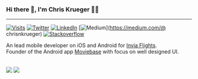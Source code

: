 ### Hi there 👋, I'm Chris Krueger 👨‍💻

<hr>

[![Visits](https://badges.pufler.dev/visits/chrisnkrueger/chrisnkrueger)](https://github.com/chrisnkrueger)
[![Twitter](https://img.shields.io/badge/-chrisnkrueger-blue?style=flat&logo=Twitter&logoColor=white&link=https://twitter.com/chrisnkrueger/)](https://twitter.com/chrisnkrueger)
[![LinkedIn](https://img.shields.io/badge/-chrisnkrueger-blueviolet?style=flat&logo=Linkedin&logoColor=white&link=https://www.linkedin.com/in/chrisnkrueger/)](https://www.linkedin.com/in/chrisnkrueger)
[![Medium](https://img.shields.io/badge/-chrisnkrueger-black?style=flat&logo=Medium&logoColor=white&link=https://medium.com/@chrisnkrueger)](https://medium.com/@ chrisnkrueger)
[![Stackoverflow](https://img.shields.io/badge/-chriskrueger-gray?style=flat&logo=stackoverflow&logoColor=orange&link=https://stackoverflow.com/users/9302272/chriskrueger)](https://stackoverflow.com/users/9302272/chriskrueger)

An lead mobile developer on iOS and Android for [Invia Flights](https://github.com/invia-flights). 
<br>
Founder of the Android app [Moviebase](https://github.com/MoviebaseApp) with focus on well designed UI. 


<br>

<img align="center" src="https://github-readme-stats.vercel.app/api/top-langs/?username=chrisnkrueger" />


<img align="center" src="https://github-readme-stats.vercel.app/api?username=chrisnkrueger&count_private=true&include_all_commits=true&show_icons=true&locale=en"/>
